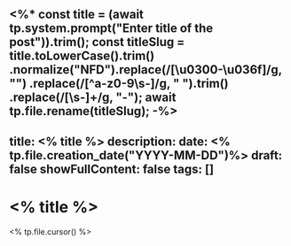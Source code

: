 <%*
const title = (await tp.system.prompt("Enter title of the post")).trim();
const titleSlug = title.toLowerCase().trim()
		.normalize("NFD").replace(/[\u0300-\u036f]/g, "")
        .replace(/[^a-z0-9\s-]/g,  " ").trim()
        .replace(/[\s-]+/g, "-");
await tp.file.rename(titleSlug);
-%>
---
title: <% title %>
description:
date: <% tp.file.creation_date("YYYY-MM-DD")%>
draft: false
showFullContent: false
tags: []
---

# <% title %>

<% tp.file.cursor() %>